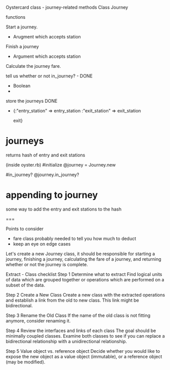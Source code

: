 Oystercard class - journey-related methods
Class Journey

functions

Start a journey.
 - Arugment which accepts station

Finish a journey
 - Argument which accepts station

Calculate the journey fare.

tell us whether or not in_journey? - DONE
 - Boolean
 -

 store the journeys DONE
 - {:"entry_station" => entry_station
 :"exit_station" => exit_station

   exit}



# journeys
returns hash of entry and exit stations



(inside oyster.rb)
#initialize
@journey = Journey.new

#in_journey?
@journey.in_journey?



# appending to journey
some way to add the entry and exit stations to the hash

===

Points to consider

- fare class probably needed to tell you how much to deduct
- keep an eye on edge cases


Let's create a new Journey class, it should be responsible for starting a journey, finishing a journey, calculating the fare of a journey, and returning whether or not the journey is complete.

Extract - Class checklist
Step 1
Determine what to extract
Find logical units of data which are grouped together or operations which are performed on a subset of the data.

Step 2
Create a New Class
Create a new class with the extracted operations and establish a link from the old to new class. This link might be bidirectional.

Step 3
Rename the Old Class
If the name of the old class is not fitting anymore, consider renaming it.

Step 4
Review the interfaces and links of each class
The goal should be minimally coupled classes. Examine both classes to see if you can replace a bidirectional relationship with a unidirectional relationship.

Step 5
Value object vs. reference object
Decide whether you would like to expose the new object as a value object (immutable), or a reference object (may be modified).
